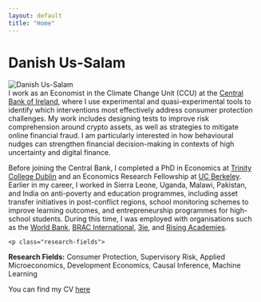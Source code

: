 ```yaml
---
layout: default
title: "Home"
---
```


<h1 class="page-name">Danish Us-Salam</h1>

<div class="about-hero">
  <div class="profile-pic">
    <img src="{{ '/assets/profile4.jpg' | relative_url }}" alt="Danish Us-Salam">
  </div>
  <div class="bio">
I work as an Economist in the Climate Change Unit (CCU) at the <a href="https://www.centralbank.ie/" target="_blank" rel="noopener noreferrer">Central Bank of Ireland</a>, where I use experimental and quasi-experimental tools to identify which interventions most effectively address consumer protection challenges. My work includes designing tests to improve risk comprehension around crypto assets, as well as strategies to mitigate online financial fraud. I am particularly interested in how behavioural nudges can strengthen financial decision-making in contexts of high uncertainty and digital finance.

<p>  
</p>   
Before joining the Central Bank, I completed a PhD in Economics at <a href="https://www.tcd.ie/" target="_blank" rel="noopener noreferrer">Trinity College Dublin</a>  and an Economics Research Fellowship at <a href="https://www.berkeley.edu/" target="_blank" rel="noopener noreferrer">UC Berkeley</a>. Earlier in my career, I worked in Sierra Leone, Uganda, Malawi, Pakistan, and India on anti-poverty and education programmes, including asset transfer initiatives in post-conflict regions, school monitoring schemes to improve learning outcomes, and entrepreneurship programmes for high-school students. During this time, I was employed with organisations such as the 
<a href="https://www.worldbank.org" target="_blank" rel="noopener noreferrer">World Bank</a>, 
<a href="https://www.bracinternational.nl" target="_blank" rel="noopener noreferrer">BRAC International</a>, 
<a href="https://www.3ieimpact.org" target="_blank" rel="noopener noreferrer">3ie</a>, and 
<a href="https://www.risingacademies.com" target="_blank" rel="noopener noreferrer">Rising Academies</a>.

  
    <p class="research-fields">
  <strong>Research Fields:</strong> Consumer Protection, Supervisory Risk, Applied Microeconomics, Development Economics, Causal Inference, Machine Learning
</p>

<div class="cv-and-icons">
  <p>You can find my CV 
    <a href="{{ '/assets/Danish_CV.pdf' | relative_url }}" target="_blank" rel="noopener noreferrer">here</a>
  </p>

  <p>
    <a href="mailto:ussalamd@tcd.ie" target="_blank" rel="noopener noreferrer" title="Email">
      <i class="fa-solid fa-envelope fa-lg"></i>
    </a>
    <a href="https://scholar.google.com/citations?user=NbSatAYAAAAJ&hl=en" target="_blank" rel="noopener noreferrer" title="Google Scholar">
      <i class="fa-solid fa-graduation-cap fa-lg"></i>
    </a>
    <a href="https://www.linkedin.com/in/danishussalam/" target="_blank" rel="noopener noreferrer" title="LinkedIn">
      <i class="fa-brands fa-linkedin fa-lg"></i>
    </a>
    <a href="https://x.com/DanishUsSalam2" target="_blank" rel="noopener noreferrer" title="Twitter/X">
      <i class="fa-brands fa-x-twitter fa-lg"></i>
    </a>
  </p>
</div>
